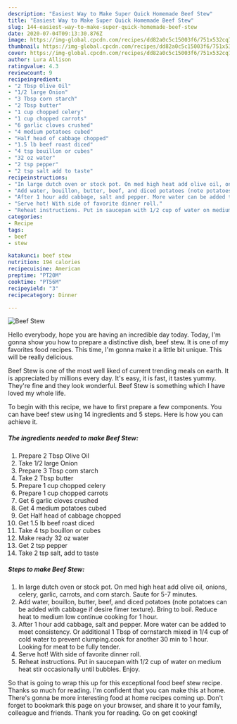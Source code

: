 ```yaml
---
description: "Easiest Way to Make Super Quick Homemade Beef Stew"
title: "Easiest Way to Make Super Quick Homemade Beef Stew"
slug: 144-easiest-way-to-make-super-quick-homemade-beef-stew
date: 2020-07-04T09:13:30.876Z
image: https://img-global.cpcdn.com/recipes/dd82a0c5c15003f6/751x532cq70/beef-stew-recipe-main-photo.jpg
thumbnail: https://img-global.cpcdn.com/recipes/dd82a0c5c15003f6/751x532cq70/beef-stew-recipe-main-photo.jpg
cover: https://img-global.cpcdn.com/recipes/dd82a0c5c15003f6/751x532cq70/beef-stew-recipe-main-photo.jpg
author: Lura Allison
ratingvalue: 4.3
reviewcount: 9
recipeingredient:
- "2 Tbsp Olive Oil"
- "1/2 large Onion"
- "3 Tbsp corn starch"
- "2 Tbsp butter"
- "1 cup chopped celery"
- "1 cup chopped carrots"
- "6 garlic cloves crushed"
- "4 medium potatoes cubed"
- "Half head of cabbage chopped"
- "1.5 lb beef roast diced"
- "4 tsp bouillon or cubes"
- "32 oz water"
- "2 tsp pepper"
- "2 tsp salt add to taste"
recipeinstructions:
- "In large dutch oven or stock pot. On med high heat add olive oil, onions, celery, garlic, carrots, and corn starch. Saute for 5-7 minutes."
- "Add water, bouillon, butter, beef, and diced potatoes (note potatoes can be added with cabbage if desire fimer texture). Bring to boil. Reduce heat to medium low continue cooking for 1 hour."
- "After 1 hour add cabbage, salt and pepper. More water can be added to meet consistency. Or additional 1 Tbsp of cornstarch mixed in 1/4 cup of cold water to prevent clumping.cook for another 30 min to 1 hour. Looking for meat to be fully tender."
- "Serve hot! With side of favorite dinner roll."
- "Reheat instructions. Put in saucepan with 1/2 cup of water on medium heat stir occasionally until bubbles. Enjoy."
categories:
- Recipe
tags:
- beef
- stew

katakunci: beef stew 
nutrition: 194 calories
recipecuisine: American
preptime: "PT20M"
cooktime: "PT56M"
recipeyield: "3"
recipecategory: Dinner

---
```



![Beef Stew](https://img-global.cpcdn.com/recipes/dd82a0c5c15003f6/751x532cq70/beef-stew-recipe-main-photo.jpg)

Hello everybody, hope you are having an incredible day today. Today, I'm gonna show you how to prepare a distinctive dish, beef stew. It is one of my favorites food recipes. This time, I'm gonna make it a little bit unique. This will be really delicious.

Beef Stew is one of the most well liked of current trending meals on earth. It is appreciated by millions every day. It's easy, it is fast, it tastes yummy. They're fine and they look wonderful. Beef Stew is something which I have loved my whole life.




To begin with this recipe, we have to first prepare a few components. You can have beef stew using 14 ingredients and 5 steps. Here is how you can achieve it.

<!--inarticleads1-->

##### The ingredients needed to make Beef Stew:

1. Prepare 2 Tbsp Olive Oil
1. Take 1/2 large Onion
1. Prepare 3 Tbsp corn starch
1. Take 2 Tbsp butter
1. Prepare 1 cup chopped celery
1. Prepare 1 cup chopped carrots
1. Get 6 garlic cloves crushed
1. Get 4 medium potatoes cubed
1. Get Half head of cabbage chopped
1. Get 1.5 lb beef roast diced
1. Take 4 tsp bouillon or cubes
1. Make ready 32 oz water
1. Get 2 tsp pepper
1. Take 2 tsp salt, add to taste




<!--inarticleads2-->

##### Steps to make Beef Stew:

1. In large dutch oven or stock pot. On med high heat add olive oil, onions, celery, garlic, carrots, and corn starch. Saute for 5-7 minutes.
1. Add water, bouillon, butter, beef, and diced potatoes (note potatoes can be added with cabbage if desire fimer texture). Bring to boil. Reduce heat to medium low continue cooking for 1 hour.
1. After 1 hour add cabbage, salt and pepper. More water can be added to meet consistency. Or additional 1 Tbsp of cornstarch mixed in 1/4 cup of cold water to prevent clumping.cook for another 30 min to 1 hour. Looking for meat to be fully tender.
1. Serve hot! With side of favorite dinner roll.
1. Reheat instructions. Put in saucepan with 1/2 cup of water on medium heat stir occasionally until bubbles. Enjoy.




So that is going to wrap this up for this exceptional food beef stew recipe. Thanks so much for reading. I'm confident that you can make this at home. There's gonna be more interesting food at home recipes coming up. Don't forget to bookmark this page on your browser, and share it to your family, colleague and friends. Thank you for reading. Go on get cooking!
